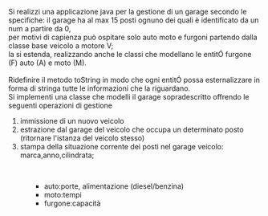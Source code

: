 Si realizzi una applicazione java per la gestione di un garage secondo le specifiche:
il garage ha al max 15 posti ognuno dei quali è identificato da un num a partire da 0, <br>per motivi di capienza può ospitare solo auto moto e furgoni partendo dalla classe base veicolo a motore V; <br>
la si estenda, realizzando anche le classi che modellano le entitÓ furgone (F) auto (A) e moto (M).
<br><br>
Ridefinire il metodo toString in modo che ogni entitÓ possa esternalizzare in forma di stringa tutte le informazioni che la riguardano.<br>
Si implementi una classe che modelli il garage sopradescritto offrendo le seguenti operazioni di gestione
<ol>
  <li> immissione di un nuovo veicolo</il>
  <li> estrazione dal garage del veicolo che occupa un determinato posto (ritornare l'istanza del veicolo stesso)</li>
  <li> stampa della situazione corrente dei posti nel garage veicolo: marca,anno,cilindrata; </li>
<ol>
<br>
<ul>
  <li>auto:porte, alimentazione (diesel/benzina)</li>
  <li>moto:tempi</li>
  <li>furgone:capacità</li>
</ul>
